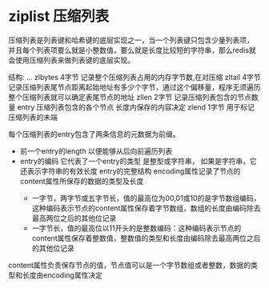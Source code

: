 # ziplist 压缩列表
压缩列表是列表键和哈希键的底层实现之一，当一个列表键只包含少量列表项， 并且每个列表项要么就是小整数值，要么就是长度比较短的字符串，那么redis就会使用压缩列表来做列表键的底层实现。

结构: 
<zlbytes> <zltail> <zllen> <entry> <entry> ... <entry> <zlend>
zlbytes 4字节 记录整个压缩列表占用的内存字节数,在对压缩
zltail 4字节 记录压缩列表尾节点距离起始地址有多少个字节，通过这个偏移量，程序无须遍历整个压缩列表就可以确定表尾节点的地址
zllen 2字节 记录压缩列表包含的节点数量
entry 压缩列表包含的各个节点 长度内保存的内容决定
zlend 1字节 用于标记压缩列表的未端
  
每个压缩列表的entry包含了两条信息的元数据为前缀。 
  * 前一个entry的length 以便能够从后向前遍历列表
  * entry的编码 它代表了一个entry的类型 是整型或字符串， 如果是字符串，它还表示字符串的有效长度
entry的完整结构
  <prevlen> <encoding> <entry-data>
 encoding属性记录了节点的content属性所保存的数据的类型及长度
    - 一字节，两字节或五字节长，值的最高位为00,01或10的是字节数组编码，这种编码表示节点的content属性保存着字节数组，数组的长度由编码除去最高两位之后的其他位记录
    - 一字节长，值的最高位以11开头的是整数编码：这种编码表示节点的content属性保存着整数值，整数值的类型和长度由编码除去最高两位之后的其他位记录
    
 content属性负责保存节点的值，节点值可以是一个字节数组或者整数，数据的类型和长度由encoding属性决定
